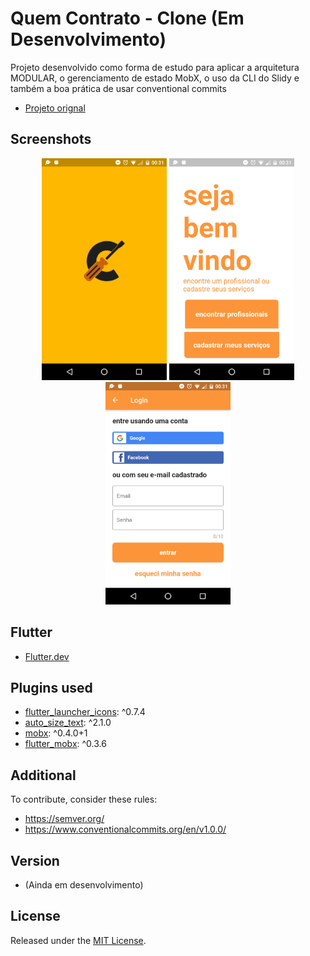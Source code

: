 # Quem Contrato - Clone (Em Desenvolvimento)

Projeto desenvolvido como forma de estudo para aplicar a arquitetura MODULAR, o gerenciamento de estado MobX, o uso da CLI do Slidy e também a boa prática de usar conventional commits

- [Projeto orignal](http://quemcontrato.com.br/)

## Screenshots

<p align="center">
  <img src="screenshots/splash_screen.png" width="200">
  <img src="screenshots/home_page.png" width="200">
  <img src="screenshots/login_page.png" width="200">
</p>

## Flutter

- [Flutter.dev](https://flutter.dev/)

## Plugins used

- [flutter_launcher_icons](https://pub.dev/packages/flutter_launcher_icons): ^0.7.4
- [auto_size_text](https://pub.dev/packages/auto_size_text): ^2.1.0
- [mobx](https://pub.dev/packages/mobx): ^0.4.0+1
- [flutter_mobx](https://pub.dev/packages/flutter_mobx): ^0.3.6

## Additional

To contribute, consider these rules:

- https://semver.org/
- https://www.conventionalcommits.org/en/v1.0.0/

## Version

- (Ainda em desenvolvimento)

## License

Released under the [MIT License](http://opensource.org/licenses/MIT).

